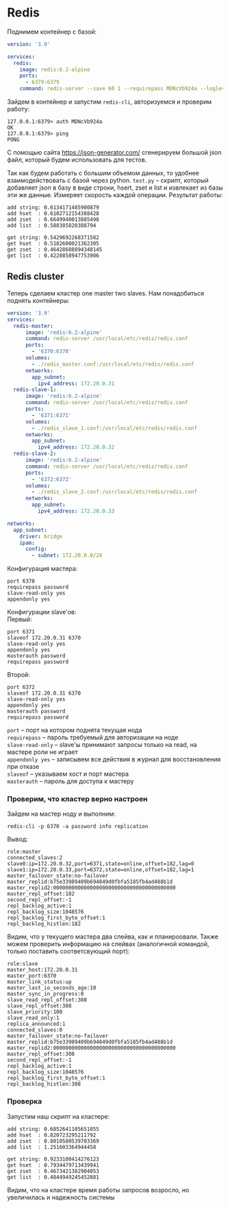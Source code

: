 # Redis
Поднимем контейнер с базой:
``` yaml
version: '3.9'

services:
  redis:
    image: redis:6.2-alpine
    ports:
      - 6379:6379
    command: redis-server --save 60 1 --requirepass MDNcVb924a --loglevel warning
```  

Зайдем в контейнер и запустим `redis-cli`, авторизуемся и проверим работу:
``` 
127.0.0.1:6379> auth MDNcVb924a
OK
127.0.0.1:6379> ping
PONG
```

С помощью сайта https://json-generator.com/ сгенерируем большой json файл, который будем использовать для тестов.

Так как будем работать с большим объемом данных, то удобнее взаимодействовать с базой через python. `test.py` – скрипт, который добавляет json в базу в виде строки, hsert, zset и list и извлекает из базы эти же данные. Измеряет скорость каждой операции. Результат работы:
``` 
add string: 0.6134171485900879
add hset  : 0.6102712154388428
add zset  : 0.6649940013885498
add list  : 0.588385820388794 

get string: 0.5429692268371582
get hset  : 0.5182600021362305
get zset  : 0.46428608894348145
get list  : 0.4228858947753906
```

## Redis cluster
Теперь сделаем кластер one master two slaves. Нам понадобиться поднять контейнеры:
``` yaml
version: '3.9'
services:
  redis-master:
      image: 'redis:6.2-alpine'
      command: redis-server /usr/local/etc/redis/redis.conf
      ports:
        - '6370:6370'
      volumes:
        - ./redis_master.conf:/usr/local/etc/redis/redis.conf
      networks:
        app_subnet:
          ipv4_address: 172.20.0.31
  redis-slave-1:
      image: 'redis:6.2-alpine'
      command: redis-server /usr/local/etc/redis/redis.conf
      ports:
        - '6371:6371'
      volumes:
        - ./redis_slave_1.conf:/usr/local/etc/redis/redis.conf
      networks:
        app_subnet:
          ipv4_address: 172.20.0.32
  redis-slave-2:
      image: 'redis:6.2-alpine'
      command: redis-server /usr/local/etc/redis/redis.conf
      ports:
        - '6372:6372'
      volumes:
        - ./redis_slave_2.conf:/usr/local/etc/redis/redis.conf
      networks:
        app_subnet:
          ipv4_address: 172.20.0.33

networks:
  app_subnet:
    driver: bridge
    ipam:
      config:
        - subnet: 172.20.0.0/24
```

Конфигурация мастера:
```
port 6370
requirepass password
slave-read-only yes
appendonly yes
```

Конфигурации slave'ов:  
Первый:
```
port 6371
slaveof 172.20.0.31 6370
slave-read-only yes
appendonly yes
masterauth password
requirepass password
```
Второй:
```
port 6372
slaveof 172.20.0.31 6370
slave-read-only yes
appendonly yes
masterauth password
requirepass password
```

`port` – порт на котором поднята текущая нода  
`requirepass` – пароль требуемый для авторизации на ноде  
`slave-read-only` – slave'ы принимают запросы только на read, на мастере роли не играет  
`appendonly yes` – записывем все действия в журнал для восстановления при отказе  
`slaveof` – указываем хост и порт мастера  
`masterauth` – пароль для доступа к мастеру  

### Проверим, что кластер верно настроен
Зайдем на мастер ноду и выполним:
``` 
redis-cli -p 6370 -a password info replication
```
Вывод:
```
role:master
connected_slaves:2
slave0:ip=172.20.0.32,port=6371,state=online,offset=182,lag=0
slave1:ip=172.20.0.33,port=6372,state=online,offset=182,lag=1
master_failover_state:no-failover
master_replid:b75e33989409b694849d0fbfa5185fb4ad488b1d
master_replid2:0000000000000000000000000000000000000000
master_repl_offset:182
second_repl_offset:-1
repl_backlog_active:1
repl_backlog_size:1048576
repl_backlog_first_byte_offset:1
repl_backlog_histlen:182
```
Видим, что у текущего мастера два слейва, как и планироовали. Также можем проверить информацию на слейвах (аналогичной командой, только поставить соответсвующий порт):
```
role:slave
master_host:172.20.0.31
master_port:6370
master_link_status:up
master_last_io_seconds_ago:10
master_sync_in_progress:0
slave_read_repl_offset:308
slave_repl_offset:308
slave_priority:100
slave_read_only:1
replica_announced:1
connected_slaves:0
master_failover_state:no-failover
master_replid:b75e33989409b694849d0fbfa5185fb4ad488b1d
master_replid2:0000000000000000000000000000000000000000
master_repl_offset:308
second_repl_offset:-1
repl_backlog_active:1
repl_backlog_size:1048576
repl_backlog_first_byte_offset:1
repl_backlog_histlen:308
```

### Проверка
Запустим наш скрипт на кластере:
```
add string: 0.6852641105651855
add hset  : 0.820723295211792
add zset  : 0.8010580539703369
add list  : 1.251603364944458 

get string: 0.9233100414276123
get hset  : 0.7934479713439941
get zset  : 0.4673421382904053
get list  : 0.4844949245452881
```

Видим, что на кластере время работы запросов возросло, но увеличилась и надежность системы
